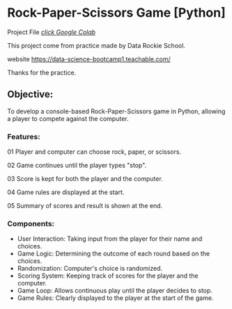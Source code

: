 
# Rock-Paper-Scissors Game [Python]

Project File [_click Google Colab_](https://colab.research.google.com/drive/1sYHTe8zRNCESqq8ReOJXEiXB3t4e5y-W?usp=sharing)

This project come from practice made by Data Rockie School.

website https://data-science-bootcamp1.teachable.com/

Thanks for the practice.

## Objective:
To develop a console-based Rock-Paper-Scissors game in Python, allowing a player to compete against the computer.

### Features:
01 Player and computer can choose rock, paper, or scissors.

02 Game continues until the player types "stop".

03 Score is kept for both the player and the computer.

04 Game rules are displayed at the start.

05 Summary of scores and result is shown at the end.

### Components:
- User Interaction: Taking input from the player for their name and choices.
- Game Logic: Determining the outcome of each round based on the choices.
- Randomization: Computer's choice is randomized.
- Scoring System: Keeping track of scores for the player and the computer.
- Game Loop: Allows continuous play until the player decides to stop.
- Game Rules: Clearly displayed to the player at the start of the game.
